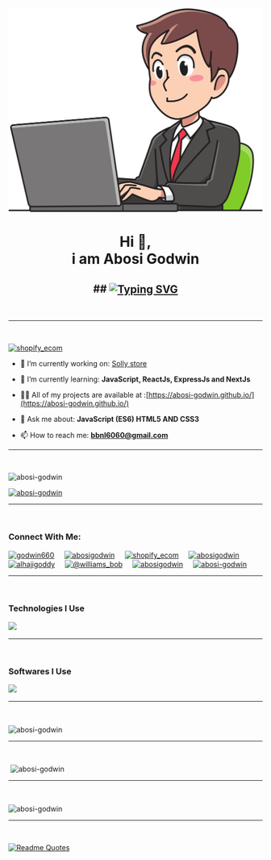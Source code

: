 <img src="/Abosi-Godwin.png" alt="Abosi Godwin"/>
<h1 align="center">Hi 👋,<br>i am Abosi Godwin</h1>

<h2 align="center">
## <a href="#">
<img align="center" src="https://readme-typing-svg.demolab.com?font=Fira+Code&weight=700&size=24&pause=1000&color=FFAA00&vCenter=true&random=false&width=600&lines=A+shopify+store+designing+expert.;Custom+shopify+theme+customization.+;Shopify+ecommerce+store+marketing+expert.;Bespoke+frontend+website+developer." alt="Typing SVG" />
</a>
</h2>


<br>
<hr>
<br>


<p align="left"> <a href="https://twitter.com/shopify_ecom" target="blank"><img src="https://img.shields.io/twitter/follow/shopify_ecom?logo=twitter&style=for-the-badge" alt="shopify_ecom" /></a> </p>

- 🔭 I’m currently working on: [Solly store](https://solly-store.vercel.app/)

- 🌱 I’m currently learning: **JavaScript, ReactJs, ExpressJs and NextJs**

- 👨‍💻 All of my projects are available at :[https://abosi-godwin.github.io/](https://abosi-godwin.github.io/)

- 💬 Ask me about: **JavaScript (ES6) HTML5 AND CSS3**

- 📫 How to reach me: **bbnl6060@gmail.com**


<hr>
<br>


<p align="left"> <img src="https://komarev.com/ghpvc/?username=abosi-godwin&label=Profile%20views&color=0e75b6&style=flat" alt="abosi-godwin" /> </p>

<p align="left"> 
<a href="#">
<img src="https://github-profile-trophy.vercel.app/?username=Abosi-Godwin&theme=darkhub&no-frame=true" alt="abosi-godwin" />
</a> 
</p>


<hr>
<br>


<h3 align="left">Connect With Me:</h3>
<p align="left">

<a href="https://codepen.io/godwin660" target="blank"><img align="center" src="https://raw.githubusercontent.com/rahuldkjain/github-profile-readme-generator/master/src/images/icons/Social/codepen.svg" alt="godwin660" height="30" width="40" /></a>
&nbsp; &nbsp;
<a href="https://dev.to/abosigodwin" target="blank"><img align="center" src="https://raw.githubusercontent.com/rahuldkjain/github-profile-readme-generator/master/src/images/icons/Social/devto.svg" alt="abosigodwin" height="30" width="40" /></a>
&nbsp; &nbsp;
<a href="https://twitter.com/shopify_ecom" target="blank"><img align="center" src="https://raw.githubusercontent.com/rahuldkjain/github-profile-readme-generator/master/src/images/icons/Social/twitter.svg" alt="shopify_ecom" height="30" width="40" /></a>
&nbsp; &nbsp;
<a href="https://linkedin.com/in/abosigodwin" target="blank"><img align="center" src="https://raw.githubusercontent.com/rahuldkjain/github-profile-readme-generator/master/src/images/icons/Social/linked-in-alt.svg" alt="abosigodwin" height="30" width="40" /></a>
&nbsp; &nbsp;
<a href="https://www.behance.net/alhajigoddy" target="blank"><img align="center" src="https://raw.githubusercontent.com/rahuldkjain/github-profile-readme-generator/master/src/images/icons/Social/behance.svg" alt="alhajigoddy" height="30" width="40" /></a>
&nbsp; &nbsp;
<a href="https://medium.com/@williams_bob" target="blank"><img align="center" src="https://raw.githubusercontent.com/rahuldkjain/github-profile-readme-generator/master/src/images/icons/Social/medium.svg" alt="@williams_bob" height="30" width="40" /></a>
&nbsp; &nbsp;
<a href="https://youtube.com/@AbosiGodwin" target="blank"><img align="center" src="https://raw.githubusercontent.com/rahuldkjain/github-profile-readme-generator/master/src/images/icons/Social/youtube.svg" alt="abosigodwin" height="30" width="40" /></a>
&nbsp; &nbsp;
<a href="https://www.leetcode.com/abosi-godwin" target="blank"><img align="center" src="https://raw.githubusercontent.com/rahuldkjain/github-profile-readme-generator/master/src/images/icons/Social/leet-code.svg" alt="abosi-godwin" height="30" width="40" /></a>
</p>


<hr>
<br>

<p align="center">

<h3 align="left">Technologies I Use</h3>
  <a href="#">
    <img src="https://skillicons.dev/icons?i=html,css,js,react,nodejs,jquery&theme=dark" />
  </a>
</p>


<hr>
<br>

<p>
<h3 align="left">Softwares I Use</h3>
  <a href="#">
    <img src="https://skillicons.dev/icons?i=vscode,xd,codepen,discord,ps,postman,stackoverflow,twitter,webflow,wordpress,firebase,github,gmail,ai,linkedin,netlify,figma,ae&theme=dark&perline=6" />
  </a>
</p>

<hr>
<br>


<!-- stats      -->
<p><img align="center" src="https://github-readme-stats.vercel.app/api/top-langs?username=abosi-godwin&theme=github_dark&&show_icons=true&locale=en&layout=compact" alt="abosi-godwin" /></p>

<hr>
<br>
<p>&nbsp;<img align="center" src="https://github-readme-stats.vercel.app/api?username=abosi-godwin&theme=github_dark&show_icons=true&locale=en" alt="abosi-godwin" /></p>


<hr>
<br>

<p><img align="center" src="https://github-readme-streak-stats.herokuapp.com/?user=abosi-godwin&theme=github_dark" alt="abosi-godwin" /></p>


<hr>
<br>


[![Readme Quotes](https://quotes-github-readme.vercel.app/api?quote=Empower%20your%20Shopify%20store%20with%20captivating%20frontend%20designs%20that%20turn%20visitors%20intoloyal%20customers.&type=horizontal&theme=dark)](#)